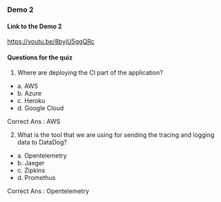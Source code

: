 ### Demo 2

#### Link to the Demo 2
https://youtu.be/8byjU5ggQRc

#### Questions for the quiz

1. Where are deploying the CI part of the application?
 * a. AWS
 * b. Azure
 * c. Heroku
 * d. Google Cloud
 
Correct Ans : AWS

2. What is the tool that we are using for sending the tracing and logging data to DataDog?
 * a. Opentelemetry
 * b. Jaeger
 * c. Zipkins
 * d. Promethus
 
 Correct Ans : Opentelemetry 
